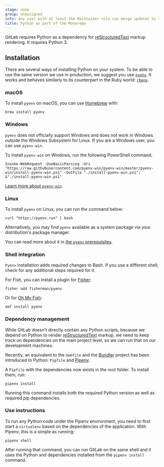```yaml
---
stage: none
group: unassigned
info: Any user with at least the Maintainer role can merge updates to this content. For details, see https://docs.gitlab.com/ee/development/development_processes.html#development-guidelines-review.
title: Python as part of the Monorepo
---
```


GitLab requires Python as a dependency for [reStructuredText](https://docutils.sourceforge.io/rst.html) markup rendering. It requires Python 3.

## Installation

There are several ways of installing Python on your system. To be able to use the same version we use in production,
we suggest you use [`pyenv`](https://github.com/pyenv/pyenv). It works and behaves similarly to its counterpart in the
Ruby world: [`rbenv`](https://github.com/rbenv/rbenv).

### macOS

To install `pyenv` on macOS, you can use [Homebrew](https://brew.sh/) with:

```shell
brew install pyenv
```

### Windows

`pyenv` does not officially support Windows and does not work in Windows outside the Windows Subsystem for Linux. If you are a Windows user, you can use `pyenv-win`.

To install `pyenv-win` on Windows, run the following PowerShell command:

```shell
Invoke-WebRequest -UseBasicParsing -Uri "https://raw.githubusercontent.com/pyenv-win/pyenv-win/master/pyenv-win/install-pyenv-win.ps1" -OutFile "./install-pyenv-win.ps1"; &"./install-pyenv-win.ps1"
```

[Learn more about `pyenv-win`](https://github.com/pyenv-win/pyenv-win).

### Linux

To install `pyenv` on Linux, you can run the command below:

```shell
curl "https://pyenv.run" | bash
```

Alternatively, you may find `pyenv` available as a system package via your distribution's package manager.

You can read more about it in [the `pyenv` prerequisites](https://github.com/pyenv/pyenv-installer#prerequisites).

### Shell integration

`Pyenv` installation adds required changes to Bash. If you use a different shell,
check for any additional steps required for it.

For Fish, you can install a plugin for [Fisher](https://github.com/jorgebucaran/fisher):

```shell
fisher add fisherman/pyenv
```

Or for [Oh My Fish](https://github.com/oh-my-fish/oh-my-fish):

```shell
omf install pyenv
```

### Dependency management

While GitLab doesn't directly contain any Python scripts, because we depend on Python to render
[reStructuredText](https://docutils.sourceforge.io/rst.html) markup, we need to keep track on dependencies
on the main project level, so we can run that on our development machines.

Recently, an equivalent to the `Gemfile` and the [Bundler](https://bundler.io/) project has been introduced to Python:
`Pipfile` and [Pipenv](https://pipenv.readthedocs.io/en/latest/).

A `Pipfile` with the dependencies now exists in the root folder. To install them, run:

```shell
pipenv install
```

Running this command installs both the required Python version as well as required pip dependencies.

### Use instructions

To run any Python code under the Pipenv environment, you need to first start a `virtualenv` based on the dependencies
of the application. With Pipenv, this is a simple as running:

```shell
pipenv shell
```

After running that command, you can run GitLab on the same shell and it uses the Python and dependencies
installed from the `pipenv install` command.
